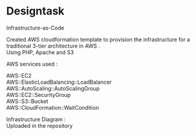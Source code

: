 # Designtask
Infrastructure-as-Code

Created AWS cloudformation template to provision the infrastructure for a traditional 3-tier architecture in AWS .   
Using PHP, Apache and S3 

AWS services used :   

AWS::EC2  
AWS::ElasticLoadBalancing::LoadBalancer  
AWS::AutoScaling::AutoScalingGroup  
AWS::EC2::SecurityGroup  
AWS::S3::Bucket  
AWS::CloudFormation::WaitCondition  

Infrastructure Diagram :  
Uploaded in the repository  
